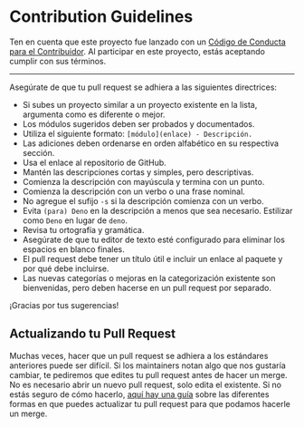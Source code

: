 # Contribution Guidelines

Ten en cuenta que este proyecto fue lanzado con un
[Código de Conducta para el Contribuidor](code-of-conduct.md). Al participar
en este proyecto, estás aceptando cumplir con sus términos.

---

Asegúrate de que tu pull request se adhiera a las siguientes directrices:

- Si subes un proyecto similar a un proyecto existente en la lista, argumenta
como es diferente o mejor.
- Los módulos sugeridos deben ser probados y documentados.
- Utiliza el siguiente formato: `[módulo](enlace) - Descripción.`
- Las adiciones deben ordenarse en orden alfabético en su respectiva sección.
- Usa el enlace al repositorio de GitHub.
- Mantén las descripciones cortas y simples, pero descriptivas.
- Comienza la descripción con mayúscula y termina con un punto.
- Comienza la descripción con un verbo o una frase nominal.
- No agregue el sufijo `-s` si la descripción comienza con un verbo.
- Evita `(para) Deno` en la descripción a menos que sea necesario. Estilizar
como `Deno` en lugar de `deno`.
- Revisa tu ortografía y gramática.
- Asegúrate de que tu editor de texto esté configurado para eliminar los
espacios en blanco finales.
- El pull request debe tener un título útil e incluir un enlace al paquete y
por qué debe incluirse.
- Las nuevas categorías o mejoras en la categorización existente son
bienvenidas, pero deben hacerse en un pull request por separado.

¡Gracias por tus sugerencias!

## Actualizando tu Pull Request

Muchas veces, hacer que un pull request se adhiera a los estándares anteriores
puede ser difícil. Si los maintainers notan algo que nos gustaría cambiar, te
pediremos que edites tu pull request antes de hacer un merge. No es necesario
abrir un nuevo pull request, solo edita el existente. Si no estás seguro de
cómo hacerlo, [aquí hay una guía](https://github.com/RichardLitt/knowledge/blob/master/github/amending-a-commit-guide.md)
sobre las diferentes formas en que puedes actualizar tu pull request para que
podamos hacerle un merge.
